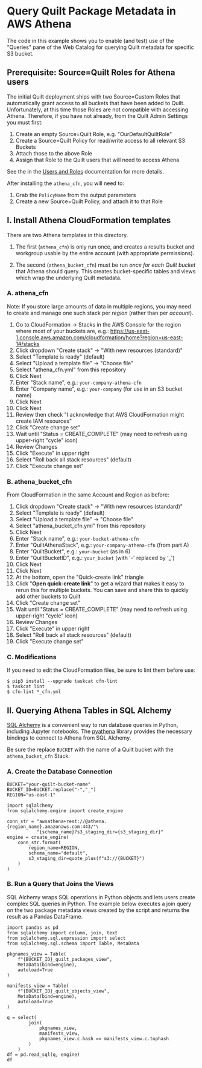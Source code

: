# Query Quilt Package Metadata in AWS Athena

The code in this example shows you to enable (and test) use of the "Queries"
pane of the Web Catalog for querying Quilt metadata for specific S3 bucket.

## Prerequisite: Source=Quilt Roles for Athena users

The initial Quilt deployment ships with two Source=Custom Roles that
automatically grant access to all buckets that have been added to Quilt.
Unfortunately, at this time those Roles are not compatible with accessing
Athena.  Therefore, if you have not already, from the Quilt Admin Settings you
must first:

1. Create an empty Source=Quilt Role, e.g. "OurDefaultQuiltRole"
1. Create a Source=Quilt Policy for read/write access to all relevant S3 Buckets
2. Attach those to the above Role
3. Assign that Role to the Quilt users that will need to access Athena

See the in the [Users and Roles](https://docs.quiltdata.com/catalog/admin)
documentation for more details.

After installing the `athena_cfn`, you will need to:

1. Grab the `PolicyName` from the output parameters
2. Create a new Source=Quilt Policy, and attach it to that Role

## I. Install Athena CloudFormation templates

There are two Athena templates in this directory.

1. The first (`athena_cfn`) is only run once, and creates a results bucket and
workgroup usable by the entire account (with appropriate permissions).

2. The second (`athena_bucket_cfn`) must be run *once for each Quilt bucket*
that Athena should query. This creates bucket-specific tables and views which
wrap the underlying Quilt metadata.

### A. athena_cfn

Note: If you store large amounts of data in multiple regions, you may need to
create and manage one such stack per _region_ (rather than per _account_).

1. Go to CloudFormation -> Stacks in the AWS Console for the region where most
of your buckets are, e.g.:
https://us-east-1.console.aws.amazon.com/cloudformation/home?region=us-east-1#/stacks
2. Click dropdown "Create stack" -> "With new resources (standard)"
3. Select "Template is ready" (default)
4. Select "Upload a template file" -> "Choose file"
5. Select "athena_cfn.yml" from this repository
6. Click Next
7. Enter "Stack name", e.g.: `your-company-athena-cfn`
8. Enter "Company name", e.g.: `your-company` (for use in an S3 bucket name)
9. Click Next
10. Click Next
11. Review then check "I acknowledge that AWS CloudFormation might create IAM resources"
12. Click "Create change set"
13. Wait until "Status = CREATE_COMPLETE" (may need to refresh using upper-right "cycle" icon)
14. Review Changes
15. Click "Execute" in upper right
16. Select "Roll back all stack resources" (default)
17. Click "Execute change set"

### B. athena_bucket_cfn

From CloudFormation in the same Account and Region as before:

1. Click dropdown "Create stack" -> "With new resources (standard)"
2. Select "Template is ready" (default)
3. Select "Upload a template file" -> "Choose file"
4. Select "athena_bucket_cfn.yml" from this repository
5. Click Next
6. Enter "Stack name", e.g.: `your-bucket-athena-cfn`
7. Enter "QuiltAthenaStack", e.g.: `your-company-athena-cfn` (from part A)
8. Enter "QuiltBucket", e.g.: `your-bucket` (as in 6)
9. Enter "QuiltBucketID", e.g.: `your_bucket` (with '-' replaced by '_')
10. Click Next
11. Click Next
12. At the bottom, open the "Quick-create link" triangle
13. Click "**Open quick-create link**" to get a wizard that makes it easy to
rerun this for multiple buckets. You can save and share this to quickly add
other buckets to Quilt
14. Click "Create change set"
15. Wait until "Status = CREATE_COMPLETE" (may need to refresh using upper-right "cycle" icon)
16. Review Changes
17. Click "Execute" in upper right
18. Select "Roll back all stack resources" (default)
19. Click "Execute change set"

### C. Modifications

If you need to edit the CloudFormation files, be sure to lint them before use:

```
$ pip3 install --upgrade taskcat cfn-lint
$ taskcat lint
$ cfn-lint *_cfn.yml
```


## II. Querying Athena Tables in SQL Alchemy

[SQL Alchemy](https://sqlalchemy.org/) is a convenient way to run database queries in Python, including Jupyter notebooks. The [pyathena](https://pypi.org/project/pyathena/) library provides the necessary bindings to connect to Athena from SQL Alchemy.

Be sure the replace `BUCKET` with the name of a Quilt bucket with the `athena_bucket_cfn` Stack.

### A. Create the Database Connection

```
BUCKET="your-quilt-bucket-name"
BUCKET_ID=BUCKET.replace("-","_")
REGION="us-east-1"

import sqlalchemy
from sqlalchemy.engine import create_engine

conn_str = "awsathena+rest://@athena.{region_name}.amazonaws.com:443/"\
           "{schema_name}?s3_staging_dir={s3_staging_dir}"
engine = create_engine(
    conn_str.format(
        region_name=REGION,
        schema_name="default",
        s3_staging_dir=quote_plus(f"s3://{BUCKET}")
    )
)
```

### B. Run a Query that Joins the Views

SQL Alchemy wraps SQL operations in Python objects and lets users create complex SQL queries in Python. The example below executes a join query on the two package metadata views created by the script and returns the result as a Pandas DataFrame.

```
import pandas as pd
from sqlalchemy import column, join, text
from sqlalchemy.sql.expression import select
from sqlalchemy.sql.schema import Table, MetaData

pkgnames_view = Table(
    f"{BUCKET_ID}_quilt_packages_view",
    MetaData(bind=engine),
    autoload=True
)

manifests_view = Table(
    f"{BUCKET_ID}_quilt_objects_view",
    MetaData(bind=engine),
    autoload=True
)

q = select(
        join(
            pkgnames_view,
            manifests_view,
            pkgnames_view.c.hash == manifests_view.c.tophash
        )
    )
df = pd.read_sql(q, engine)
df

```


